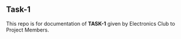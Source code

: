 ## Task-1
This repo is for documentation of **TASK-1** given by Electronics Club to Project Members.
 
